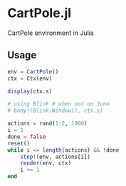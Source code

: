 # CartPole.jl
CartPole environment in Julia


## Usage

```julia
env = CartPole()
ctx = Ctx(env)

display(ctx.s)

# using Blink # when not on Juno
# body!(Blink.Window(), ctx.s)

actions = rand(1:2, 1000)
i = 1
done = false
reset()
while i <= length(actions) && !done
    step!(env, actions[i])
    render(env, ctx)
    i += 1
end
```
